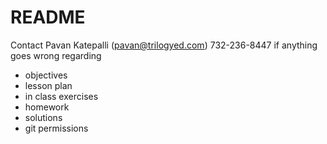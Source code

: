 # README

Contact Pavan Katepalli (pavan@trilogyed.com) 732-236-8447 if anything goes wrong regarding

* objectives
* lesson plan
* in class exercises
* homework
* solutions
* git permissions